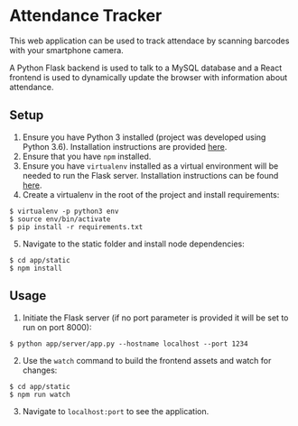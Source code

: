 # Attendance Tracker
This web application can be used to track attendace by scanning barcodes with your smartphone camera.

A Python Flask backend is used to talk to a MySQL database and a React frontend is used to dynamically update the browser with information about attendance.

## Setup
1. Ensure you have Python 3 installed (project was developed using Python 3.6). Installation instructions are provided [here](http://docs.python-guide.org/en/latest/starting/installation/).
2. Ensure that you have `npm` installed.
3. Ensure you have `virtualenv` installed as a virtual environment will be needed to run the Flask server. Installation instructions can be found [here](https://virtualenv.pypa.io/en/stable/installation/).
4. Create a virtualenv in the root of the project and install requirements:
```
$ virtualenv -p python3 env
$ source env/bin/activate
$ pip install -r requirements.txt
```
5. Navigate to the static folder and install node dependencies:
```
$ cd app/static
$ npm install
```

## Usage
1. Initiate the Flask server (if no port parameter is provided it will be set to run on port 8000):
```
$ python app/server/app.py --hostname localhost --port 1234
```
2. Use the `watch` command to build the frontend assets and watch for changes:
```
$ cd app/static
$ npm run watch
```
3. Navigate to `localhost:port` to see the application.
